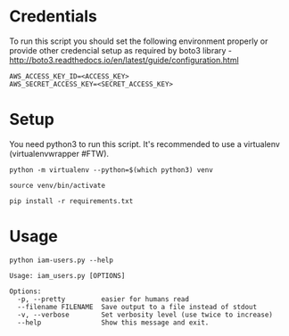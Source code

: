# Credentials

To run this script you should set the following environment properly or provide other credencial setup as required by boto3 library - http://boto3.readthedocs.io/en/latest/guide/configuration.html

```
AWS_ACCESS_KEY_ID=<ACCESS_KEY>
AWS_SECRET_ACCESS_KEY=<SECRET_ACCESS_KEY>
```

# Setup

You need python3 to run this script. It's recommended to use a virtualenv (virtualenvwrapper #FTW).

`python -m virtualenv --python=$(which python3) venv`

`source venv/bin/activate`

`pip install -r requirements.txt`

# Usage

`python iam-users.py --help`

```
Usage: iam_users.py [OPTIONS]

Options:
  -p, --pretty         easier for humans read
  --filename FILENAME  Save output to a file instead of stdout
  -v, --verbose        Set verbosity level (use twice to increase)
  --help               Show this message and exit.
```
